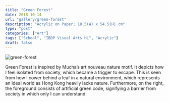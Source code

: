 ```yaml
---
title: "Green Forest"
date: 2018-10-14
url: "gallery/green-forest"
description: "Acrylic on Paper; 18.5(W) x 54.5(H) cm"
type: "post"
categories: ["Art"]
tags: ["School", "IBDP Visual Arts HL", "Acrylic"]
draft: false
---
```


![green-forest](/images/post/VA/green-forest.jpg)

Green Forest is inspired by Mucha’s art nouveau nature motif. It depicts how I feel isolated from society, which became a trigger to escape. This is seen from how I cower behind a leaf in a natural environment, which represents an ideal world as Hong Kong heavily lacks nature. Furthermore, on the right, the foreground consists of artificial green code, signifying a barrier from society in which only I can understand.
